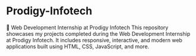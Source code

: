 # Prodigy-Infotech
🚀 Web Development Internship at Prodigy Infotech This repository showcases my projects completed during the Web Development Internship at Prodigy Infotech. It includes responsive, interactive, and modern web applications built using HTML, CSS, JavaScript, and more.
